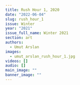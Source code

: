 ```yaml
---
title: Rush Hour 1, 2020
date: "2022-06-04"
slug: rush_hour_1
issue: Winter
year: "2021"
issue_full_name: Winter 2021
section: art
authors:
  - Umut Arslan
images:
  - umut_arslan_rush_hour_1.jpg
videos: []
audio: []
main_image: ""
banner_image: ""
---
```

